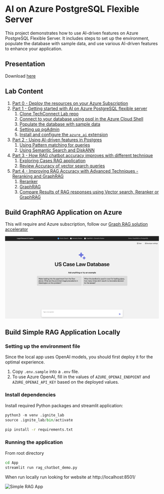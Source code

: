 # AI on Azure PostgreSQL Flexible Server

This project demonstrates how to use AI-driven features on Azure PostgreSQL Flexible Server. It includes steps to set up the environment, populate the database with sample data, and use various AI-driven features to enhance your application.

## Presentation

Download [here](Presentation/Building-AI-apps-with-Postgres-Lab.pptx)

## Lab Content

1. [Part 0 - Deploy the resources on your Azure Subscription](Instructions/Lab_Instructions.md#part-0---Deploy-the-resources)
1. [Part 1 - Getting started with AI on Azure PostgreSQL flexible server](Instructions/Lab_Instructions.md#part-1---getting-started-with-ai-on-azure-postgresql-flexible-server)
    1. [Clone TechConnect Lab repo](Instructions/Lab_Instructions.md#clone-techconnect-lab-repo)
    1. [Connect to your database using psql in the Azure Cloud Shell](Instructions/Lab_Instructions.md#connect-to-your-database-using-psql-in-the-azure-cloud-shell)
    1. [Populate the database with sample data](Instructions/Lab_Instructions.md#populate-the-database-with-sample-data)
    1. [Setting up pgAdmin](Instructions/Lab_Instructions.md#setting-up-pgadmin)
    1. [Install and configure the `azure_ai` extension](Instructions/Lab_Instructions.md#install-and-configure-the-azure_ai-extension)
1. [Part 2 - Using AI-driven features in Postgres](Instructions/Lab_Instructions.md#part-2---using-ai-driven-features-in-postgres)
    1. [Using Pattern matching for queries](Instructions/Lab_Instructions.md#using-pattern-matching-for-queries)
    1. [Using Semantic Search and DiskANN](Instructions/Lab_Instructions.md#using-semantic-search-and-diskann-index)
1. [ Part 3 - How RAG chatbot accuracy improves with different technique](Instructions/Lab_Instructions.md#part-3---how-rag-chatbot-accuracy-improves-with-different-technique)
    1. [Exploring Cases RAG application](Instructions/Lab_Instructions.md#exploring-cases-rag-application)
    1. [Review Accuracy of vector search queries](Instructions/Lab_Instructions.md#review-accuracy-of-vector-search-queries)
1. [Part 4 - Improving RAG Accuracy with Advanced Techniques - Reranking and GraphRAG](Instructions/Lab_Instructions.md#part-4---improving-rag-accuracy-with-advanced-techniques---reranking-and-graphrag)
    1. [Reranker](Instructions/Lab_Instructions.md#what-is-a-reranker)
    1. [GraphRAG](Instructions/Lab_Instructions.md#what-is-graphrag)
    1. [Compare Results of RAG responses using Vector search, Reranker or GraphRAG](Instructions/Lab_Instructions.md#compare-results-of-rag-responses-using-vector-search-reranker-or-graphrag)

## Build GraphRAG Application on Azure

This will require and Azure subscription, follow our [Graph RAG solution accelerator](https://aka.ms/graphrag-legal-solution-accelerator-pg-blog)

![Graph RAG App](./Instructions/instructions282962/azure-RAG-app-demo.png)

## Build Simple RAG Application Locally

### Setting up the environment file

Since the local app uses OpenAI models, you should first deploy it for the optimal experience.

1. Copy `.env.sample` into a `.env` file.
2. To use Azure OpenAI, fill in the values of `AZURE_OPENAI_ENDPOINT` and `AZURE_OPENAI_API_KEY` based on the deployed values.

### Install dependencies
Install required Python packages and streamlit application:

```python
python3 -m venv .ignite_lab
source .ignite_lab/bin/activate
```

```bash
pip install -r requirements.txt
```

### Running the application
From root directory

```bash
cd App
streamlit run rag_chatbot_demo.py
```

When run locally run looking for website at http://localhost:8501/

![Simple RAG App](./Instructions/instructions276019/azure-RAG-app.png)


